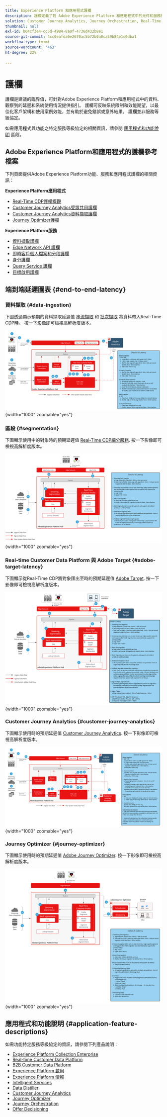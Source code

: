 ```yaml
---
title: Experience Platform 和應用程式護欄
description: 護欄定義了對 Adobe Experience Platform 和應用程式中的元件和服務的效能期望和影響
solution: Customer Journey Analytics, Journey Orchestration, Real-Time Customer Data Platform
thumbnail: null
exl-id: b64cf3e4-cc5d-4984-8a0f-4736d432b8e1
source-git-commit: 4cc0eafda6e2670ac5b72b0a0ca59b84e1c0dba1
workflow-type: tm+mt
source-wordcount: '463'
ht-degree: 22%

---
```


# 護欄

護欄是建議的臨界值，可針對Adobe Experience Platform和應用程式中的資料、觀察到的延遲和系統使用情況提供指引。 護欄可反映系統限制和效能期望，以最佳化客戶架構和使用案例效能，並有助於避免錯誤或意外結果。 護欄並非服務等級協定。

如需應用程式與功能之特定服務等級協定的相關資訊，請參閱 [應用程式和功能說明](#application-feature-descriptions) 區段。


## Adobe Experience Platform和應用程式的護欄參考檔案

下列頁面提供Adobe Experience Platform功能、服務和應用程式護欄的相關資訊：

**Experience Platform應用程式**

* [Real-Time CDP護欄概觀](https://experienceleague.adobe.com/docs/experience-platform/rtcdp/guardrails/overview.html)
* [Customer Journey Analytics受眾共用護欄](https://experienceleague.adobe.com/docs/analytics-platform/using/cja-components/audiences/publish.html#latency)
* [Customer Journey Analytics資料擷取護欄](https://experienceleague.adobe.com/docs/experience-platform/sources/connectors/adobe-applications/analytics.html#what-is-the-expected-latency-for-analytics-data-on-platform%3F)
* [Journey Optimizer護欄](https://experienceleague.adobe.com/docs/journey-optimizer/using/get-started/guardrails.html)

**Experience Platform服務**

* [資料擷取護欄](https://experienceleague.adobe.com/docs/experience-platform/ingestion/guardrails.html)
* [Edge Network API 護欄](https://experienceleague.adobe.com/docs/experience-platform/edge-network-server-api/guardrails.html)
* [即時客戶個人檔案和分段護欄](https://experienceleague.adobe.com/docs/experience-platform/profile/guardrails.html?lang=zh-Hant)
* [身分護欄](https://experienceleague.adobe.com/docs/experience-platform/identity/guardrails.html?lang=zh-Hant)
* [Query Service 護欄](https://experienceleague.adobe.com/docs/experience-platform/query/guardrails.html?lang=zh-Hant)
* [目標啟用護欄](https://experienceleague.adobe.com/docs/experience-platform/destinations/guardrails.html?lang=zh-Hant)

## 端到端延遲圖表 {#end-to-end-latency}

### 資料擷取 {#data-ingestion}

下圖透過顯示預期的資料擷取延遲值 [串流擷取](https://experienceleague.adobe.com/docs/experience-platform/ingestion/streaming/overview.html) 和 [批次擷取](https://experienceleague.adobe.com/docs/experience-platform/ingestion/batch/getting-started.html?lang=zh-Hant) 將資料帶入Real-Time CDP時。 按一下影像即可檢視高解析度版本。

![資料擷取高階視覺化概觀。](/help/blueprints/experience-platform/deployment/assets/aep_data_flow_guardrails.svg "資料擷取高階視覺概覽和延遲值"){width="1000" zoomable="yes"}

### 區段 {#segmentation}

下圖顯示使用中的對象時的預期延遲值 [Real-Time CDP細分服務](https://experienceleague.adobe.com/docs/experience-platform/segmentation/home.html?lang=zh-Hant). 按一下影像即可檢視高解析度版本。

![區段高階視覺化概觀。](/help/blueprints/experience-platform/deployment/assets/segmentation_guardrails.svg "區段高階視覺效果概觀和延遲值"){width="1000" zoomable="yes"}

### Real-time Customer Data Platform 與 Adobe Target {#adobe-target-latency}

下圖顯示從Real-Time CDP將對象匯出至時的預期延遲值 [Adobe Target](https://experienceleague.adobe.com/docs/experience-platform/destinations/catalog/personalization/adobe-target-connection.html?lang=zh-Hant). 按一下影像即可檢視高解析度版本。

![匯出至Adobe Target高階視覺化概觀。](/help/blueprints/experience-platform/deployment/assets/RTCDP_Target_guardrails.svg "將對象匯出至Adobe Target高階視覺概觀和延遲值"){width="1000" zoomable="yes"}

### Customer Journey Analytics {#customer-journey-analytics}

下圖顯示使用時的預期延遲值 [Customer Journey Analytics](https://experienceleague.adobe.com/docs/analytics-platform/using/cja-overview/cja-overview.html?lang=en). 按一下影像即可檢視高解析度版本。

![使用Customer Journey Analytics高階視覺化概觀。](/help/blueprints/experience-platform/deployment/assets/CJA_guardrails.svg "使用Customer Journey Analytics高階視覺化概覽和延遲值"){width="1000" zoomable="yes"}

### Journey Optimizer {#journey-optimizer}

下圖顯示使用時的預期延遲值 [Adobe Journey Optimizer](https://experienceleague.adobe.com/docs/journey-optimizer/using/get-started/get-started.html?lang=en). 按一下影像即可檢視高解析度版本。

![使用Adobe Journey Optimizer高階視覺效果概述。](/help/blueprints/experience-platform/deployment/assets/AJO_guardrails.svg "使用Adobe Journey Optimizer高階視覺化概覽和延遲值"){width="1000" zoomable="yes"}

## 應用程式和功能說明 {#application-feature-descriptions}

如需功能特定服務等級協定的資訊，請參閱下列產品說明：

* [Experience Platform Collection Enterprise](https://helpx.adobe.com/tw/legal/product-descriptions/adobe-experience-platform-collection-enterprise.html)
* [Real-time Customer Data Platform](https://helpx.adobe.com/tw/legal/product-descriptions/real-time-customer-data-platform.html)
* [B2B Customer Data Platform](https://helpx.adobe.com/tw/legal/product-descriptions/adobe-experience-platform-b2b.html)
* [Experience Platform 啟用](https://helpx.adobe.com/tw/legal/product-descriptions/adobe-experience-platform0.html)
* [Experience Platform 情報](https://helpx.adobe.com/tw/legal/product-descriptions/adobe-experience-platform-intelligence---product-description.html)
* [Intelligent Services](https://helpx.adobe.com/tw/legal/product-descriptions/intelligent-services.html)
* [Data Distiller](https://helpx.adobe.com/tw/legal/product-descriptions/data-distiller.html)
* [Customer Journey Analytics](https://helpx.adobe.com/tw/legal/product-descriptions/customer-journey-analytics.html)
* [Journey Optimizer](https://helpx.adobe.com/tw/legal/product-descriptions/adobe-journey-optimizer.html)
* [Journey Orchestration](https://helpx.adobe.com/tw/legal/product-descriptions/journey-orchestration.html)
* [Offer Decisioning](https://helpx.adobe.com/tw/legal/product-descriptions/offer-decisioning-app-service.html)
